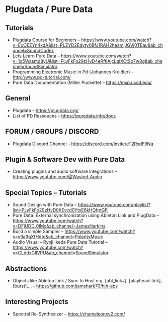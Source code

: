 # Plugdata / Pure Data

## Tutorials
- Plugdata Course for Beginners – https://www.youtube.com/watch?v=EoOEZYn4xdA&list=PLZYD2Edyty0BfJ1RAH2heamjJGVj0TEau&ab_channel=SoundCodex
- Lets Learn Pure Data – https://www.youtube.com/watch?v=1o5Wasmd8yU&list=PLyFkFo29zHvD4eRftIAjcLqIXCtSo7w8g&ab_channel=SoundSimulator
- Programming Electronic Music in Pd (Johannes Kreidler) – http://www.pd-tutorial.com/
- Pure Data Documentation (Miller Puckette) – https://msp.ucsd.edu/

## General 
- Plugdata – https://plugdata.org/
- List of PD Ressouces – https://puredata.info/docs

## FORUM / GROUPS / DISCORD
- Plugdata Discord Channel – https://discord.com/invite/eT2RxdF9Nq

## Plugin & Software Dev with Pure Data
- Creating plugins and audio software integrations – https://www.youtube.com/@Wasted-Audio

## Special Topics – Tutorials
- Sound Design with Pure Data – https://www.youtube.com/playlist?list=PLyFkFo29zHvD0XEvcd0YtxE6kHQfptGFj
- Pure Data: External synchronization using Ableton Link and PlugData – https://www.youtube.com/watch?v=DFjUDD_0lMc&ab_channel=JamesHarkins
- Build a simple Sampler – https://www.youtube.com/watch?v=v9a9qXfHdtc&ab_channel=PolarityMusic
- Audio Visual – Ryoji Ikeda Pure Data Tutorial – https://www.youtube.com/watch?v=CLddxGIlVPU&ab_channel=SoundSimulator

## Abstractions
- Objects like Ableton Link / Sync to Host e.g. [abl_link~], [playhead-tick], [burst],... - https://github.com/jamshark70/hjh-abs

## Interesting Projects
- Spectral Re-Synthesizer – https://chameleonxv2.com/
